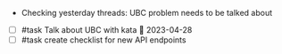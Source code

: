 - Checking yesterday threads: UBC problem needs to be talked about
- [ ] #task Talk about UBC with kata 📅 2023-04-28
- [ ] #task create checklist for new API endpoints